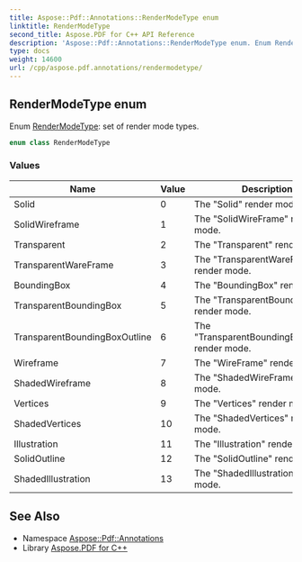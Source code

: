 ```yaml
---
title: Aspose::Pdf::Annotations::RenderModeType enum
linktitle: RenderModeType
second_title: Aspose.PDF for C++ API Reference
description: 'Aspose::Pdf::Annotations::RenderModeType enum. Enum RenderModeType: set of render mode types in C++.'
type: docs
weight: 14600
url: /cpp/aspose.pdf.annotations/rendermodetype/
---
```

## RenderModeType enum


Enum [RenderModeType](./): set of render mode types.

```cpp
enum class RenderModeType
```

### Values

| Name | Value | Description |
| --- | --- | --- |
| Solid | 0 | The "Solid" render mode. |
| SolidWireframe | 1 | The "SolidWireFrame" render mode. |
| Transparent | 2 | The "Transparent" render mode. |
| TransparentWareFrame | 3 | The "TransparentWareFrame" render mode. |
| BoundingBox | 4 | The "BoundingBox" render mode. |
| TransparentBoundingBox | 5 | The "TransparentBoundingBox" render mode. |
| TransparentBoundingBoxOutline | 6 | The "TransparentBoundingBoxOutline" render mode. |
| Wireframe | 7 | The "WireFrame" render mode. |
| ShadedWireframe | 8 | The "ShadedWireFrame" render mode. |
| Vertices | 9 | The "Vertices" render mode. |
| ShadedVertices | 10 | The "ShadedVertices" render mode. |
| Illustration | 11 | The "Illustration" render mode. |
| SolidOutline | 12 | The "SolidOutline" render mode. |
| ShadedIllustration | 13 | The "ShadedIllustration" render mode. |

## See Also

* Namespace [Aspose::Pdf::Annotations](../)
* Library [Aspose.PDF for C++](../../)
